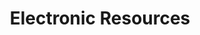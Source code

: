 ---
title: Electronic Resources
layout: dashboard
permalink: /electronic-resources.html
dashboard:
  container_id: electronicStats
  data_sources:
    triannual: /kpidata/electronic-resources.csv
  default_frequency: triannual
  default_tab: chart
  show_table: true
  charts:
    - type: line
      title: Database and Journal Usage
      datasets:
        - row_index: 0
        - row_index: 1
    - type: line
      title: E-book and Streaming Video Usage
      datasets:
        - row_index: 2
        - row_index: 3
---